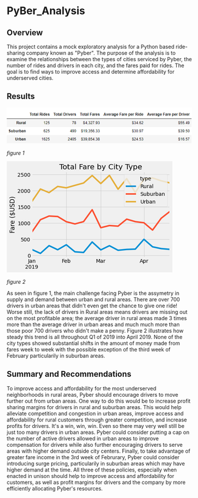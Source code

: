 # PyBer_Analysis

## Overview

This project contains a mock exploratory analysis for a Python based ride-sharing company known as "Pyber". The purpose of the analysis is to examine the relationships between the types of cities serviced by Pyber, the number of rides and drivers in each city, and the fares paid for rides. The goal is to find ways to improve access and determine affordability for underserved cities.

## Results

![Pyber-summary-dataframe](https://github.com/deklund76/PyBer_Analysis/blob/main/analysis/Pyber_summary_dataframe.png)

_figure 1_

![Total-fare-by-city-type](https://github.com/deklund76/PyBer_Analysis/blob/main/analysis/PyBer_fare_summary.png)

_figure 2_

As seen in figure 1, the main challenge facing Pyber is the assymetry in supply and demand between urban and rural areas. There are over 700 drivers in urban areas that didn't even get the chance to give one ride! Worse still, the lack of drivers in Rural areas means drivers are missing out on the most profitable area; the average driver in rural areas made 3 times more than the average driver in urban areas and much much more than those poor 700 drivers who didn't make a penny. Figure 2 illustrates how steady this trend is all throughout Q1 of 2019 into April 2019. None of the city types showed substantial shifts in the amount of money made from fares week to week with the possible exception of the third week of February particularily in suburban areas.

## Summary and Recommendations

To improve access and affordability for the most underserved neighborhoods in rural areas, Pyber should encourage drivers to move further out from urban areas. One way to do this would be to increase profit sharing margins for drivers in rural and suburban areas. This would help alleviate competition and congestion in urban areas, improve access and affordability for rural customers through greater competition, and increase profits for drivers. It's a win, win, win. Even so there may very well still be just too many drivers in urban areas. Pyber could consider putting a cap on the number of active drivers allowed in urban areas to improve compensation for drivers while also further encouraging drivers to serve areas with higher demand outside city centers. Finally, to take advantage of greater fare income in  the 3rd week of Februrary, Pyber could consider introducing surge pricing, particularily in suburban areas which may have higher demand at the time. All three of these policies, especially when enacted in unison should help to improve access and affordability for customers, as well as profit margins for drivers and the company by more efficiently allocating Pyber's resources.
